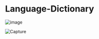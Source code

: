 # Language-Dictionary

![image](https://github.com/user-attachments/assets/b9a0c39a-d8fb-44b5-8068-9bf1c0b5e32a)

![Capture](https://github.com/user-attachments/assets/6299b0c8-d8f0-42bf-9152-949361db07cf)

